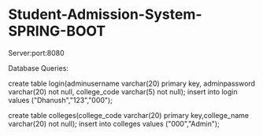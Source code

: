 # Student-Admission-System-SPRING-BOOT

Server:port:8080

Database Queries:

create table login(adminusername varchar(20) primary key, adminpassword varchar(20) not null, college_code varchar(5) not null);
insert into login values ("Dhanush","123","000");

create table colleges(college_code varchar(20) primary key,college_name varchar(20) not null);
insert into colleges values ("000","Admin");
